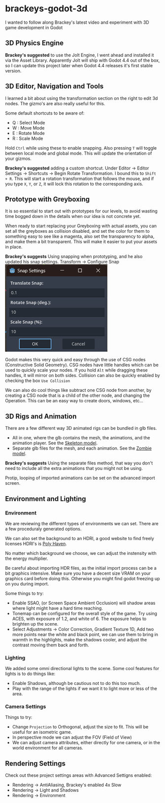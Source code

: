 # brackeys-godot-3d
I wanted to follow along Brackey's latest video and experiment with 3D game development in Godot

## 3D Physics Engine
**Brackey's suggested** to use the Jolt Engine, I went ahead and installed it via the Asset Library. Apparently Jolt will ship with Godot 4.4 out of the box, so I can update this project later when Godot 4.4 releases it's first stable version.

## 3D Editor, Navigation and Tools
I learned a bit about using the transformation section on the right to edit 3d nodes. The gizmo's are also really useful for this.

Some default shortcuts to be aware of:
 - Q : Select Mode
 - W : Move Mode
 - E : Rotate Mode
 - R : Scale Mode

Hold `Ctrl` while using these to enable snapping. Also pressing `T` will toggle between local mode and global mode. This will update the orientation of your gizmos.

**Brackey's suggested** adding a custom shortcut. Under Editor -> Editor Settings -> Shortcuts -> Begin Rotate Transformation. I bound this to `Shift + R`. This will start a rotation transformation that follows the mouse, and if you type `X`, `Y`, or `Z`, it will lock this rotation to the corresponding axis.

## Prototype with Greyboxing
It is so essential to start out with prototypes for our levels, to avoid wasting time bogged down in the details when our idea is not concrete yet.

When ready to start replacing your Greyboxing with actual assets, you can set all the greyboxes as collision disabled, and set the color for them to something easy to see like a magenta, also set the transparency to alpha, and make them a bit transparent. This will make it easier to put your assets in place.

**Brackey's suggests** Using snapping when prototyping, and he also updated his snap settings. Transform -> Configure Snap
![Snap Settings](readme_screenshots/snap_settings.png)

Godot makes this very quick and easy through the use of CSG nodes (Constructive Solid Geometry). CSG nodes have little handles which can be used to quickly scale your nodes. If you hold `Alt` while dragging these handles, it will mirror on both sides. Collision can also be quickly enabled by checking the box `Use Collision`

We can also do cool things like subtract one CSG node from another, by creating a CSG node that is a child of the other node, and changing the Operation. This can be an easy way to create doors, windows, etc...

## 3D Rigs and Animation
There are a few different way 3D animated rigs can be bundled in glb files.
 - All in one, where the glb contains the mesh, the animations, and the animation player. See the [Skeleton model](brackeys-3d/models/skeleton).
 - Separate glb files for the mesh, and each animation. See the [Zombie model](brackeys-3d/models/zombie).

**Brackey's suggests** Using the separate files method, that way you don't need to include all the extra animations that you might not be using.

Protip, looping of imported animations can be set on the advanced import screen.

## Environment and Lighting

### Environment
We are reviewing the different types of environments we can set. There are a few proceduraly generated options.

We can also set the background to an HDRI, a good website to find freely licenses HDRI's is [Poly Haven](https://polyhaven.com/hdris).

No matter which background we choose, we can adjust the instensity with the energy multiplier.

Be careful about importing HDR files, as the initial import process can be a bit graphics intensive. Make sure you have a decent size VRAM on your graphics card before doing this. Otherwise you might find godot freezing up on you during import.

Some things to try:
 - Enable SSAO, (or Screen Space Ambient Occlusion) will shadow areas where light might have a hard time reaching.
 - Tonemap can be configured for the overall style of the game. Try using ACES, with exposure of 1.2, and white of 6. The exposure helps to brighten up the scene.
 - Select Adjustments -> Color Correction, Gradient Texture 1D, Add two more points near the white and black point, we can use them to bring in warmth in the highlights, make the shadows cooler, and adjust the contrast moving them back and forth.

### Lighting
We added some omni directional lights to the scene. Some cool features for lights is to do things like:
 - Enable Shadows, although be cautious not to do this too much.
 - Play with the range of the lights if we want it to light more or less of the area.

### Camera Settings
Things to try:
 - Change `Projection` to Orthogonal, adjust the size to fit. This will be useful for an isometric game.
 - In perspective mode we can adjust the FOV (Field of View)
 - We can adjust camera attributes, either directly for one camera, or in the world environment for all cameras.

## Rendering Settings
Check out these project settings areas with Advanced Settigns enabled:
 - Rendering -> AntiAliasing, Brackey's enabled 4x Slow
 - Rendering -> Light and Shadows
 - Rendering -> Environment
